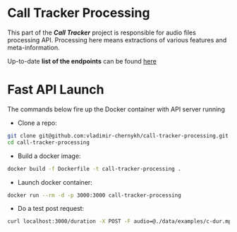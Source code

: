 # Call Tracker Processing

This part of the ***Call Tracker*** project is responsible for audio files processing API. Processing here means extractions of various features and meta-information.

Up-to-date **list of the endpoints** can be found [here](code/endpoints/README.md)

# Fast API Launch

The commands below fire up the Docker container with API server running

* Clone a repo:
```sh
git clone git@github.com:vladimir-chernykh/call-tracker-processing.git
cd call-tracker-processing
```
* Build a docker image:
```sh
docker build -f Dockerfile -t call-tracker-processing .
```
* Launch docker container:
```sh
docker run --rm -d -p 3000:3000 call-tracker-processing
```
* Do a test post request:
```sh
curl localhost:3000/duration -X POST -F audio=@./data/examples/c-dur.mp3
```
